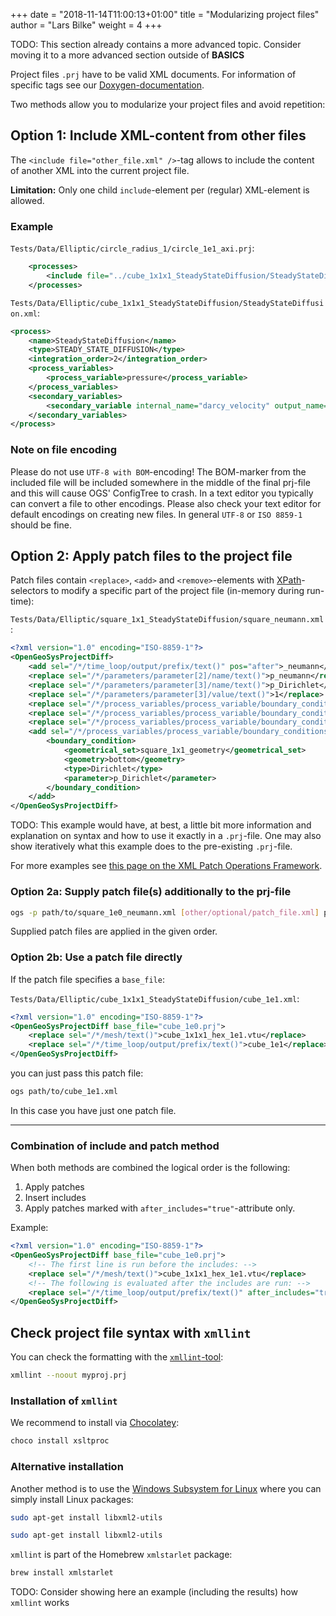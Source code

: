 +++
date = "2018-11-14T11:00:13+01:00"
title = "Modularizing project files"
author = "Lars Bilke"
weight = 4
+++

TODO: This section already contains a more advanced topic. Consider moving it to a more advanced section outside of **BASICS**

Project files `.prj` have to be valid XML documents. For information of specific tags see our [Doxygen-documentation](https://doxygen.opengeosys.org/d1/d91/ogs_file_param__projectfile).

Two methods allow you to modularize your project files and avoid repetition:

## Option 1: Include XML-content from other files

The `<include file="other_file.xml" />`-tag allows to include the content of another XML into the current project file.

**Limitation:** Only one child `include`-element per (regular) XML-element is allowed.

### Example

`Tests/Data/Elliptic/circle_radius_1/circle_1e1_axi.prj`:

```xml
    <processes>
        <include file="../cube_1x1x1_SteadyStateDiffusion/SteadyStateDiffusion.xml"/>
    </processes>
```

`Tests/Data/Elliptic/cube_1x1x1_SteadyStateDiffusion/SteadyStateDiffusion.xml`:

```xml
<process>
    <name>SteadyStateDiffusion</name>
    <type>STEADY_STATE_DIFFUSION</type>
    <integration_order>2</integration_order>
    <process_variables>
        <process_variable>pressure</process_variable>
    </process_variables>
    <secondary_variables>
        <secondary_variable internal_name="darcy_velocity" output_name="v"/>
    </secondary_variables>
</process>
```

<div class='note'>

### <i class="far fa-exclamation-triangle"></i>  Note on file encoding

Please do not use `UTF-8 with BOM`-encoding! The BOM-marker from the included file will be included somewhere in the middle of the final prj-file and this will cause OGS' ConfigTree to crash. In a text editor you typically can convert a file to other encodings. Please also check your text editor for default encodings on creating new files. In general `UTF-8` or `ISO 8859-1` should be fine.

</div>

## Option 2: Apply patch files to the project file

Patch files contain `<replace>`, `<add>` and `<remove>`-elements with [XPath](https://en.wikipedia.org/wiki/XPath)-selectors to modify a specific part of the project file (in-memory during run-time):

`Tests/Data/Elliptic/square_1x1_SteadyStateDiffusion/square_neumann.xml`:

```xml
<?xml version="1.0" encoding="ISO-8859-1"?>
<OpenGeoSysProjectDiff>
    <add sel="/*/time_loop/output/prefix/text()" pos="after">_neumann</add>
    <replace sel="/*/parameters/parameter[2]/name/text()">p_neumann</replace>
    <replace sel="/*/parameters/parameter[3]/name/text()">p_Dirichlet</replace>
    <replace sel="/*/parameters/parameter[3]/value/text()">1</replace>
    <replace sel="/*/process_variables/process_variable/boundary_conditions/boundary_condition[1]/parameter/text()">p_Dirichlet</replace>
    <replace sel="/*/process_variables/process_variable/boundary_conditions/boundary_condition[2]/type/text()">Neumann</replace>
    <replace sel="/*/process_variables/process_variable/boundary_conditions/boundary_condition[2]/parameter/text()">p_neumann</replace>
    <add sel="/*/process_variables/process_variable/boundary_conditions/boundary_condition[1]" pos="after">
        <boundary_condition>
            <geometrical_set>square_1x1_geometry</geometrical_set>
            <geometry>bottom</geometry>
            <type>Dirichlet</type>
            <parameter>p_Dirichlet</parameter>
        </boundary_condition>
    </add>
</OpenGeoSysProjectDiff>
```

TODO: This example would have, at best, a little bit more information and explanation on syntax and how to use it exactly in a `.prj`-file. One may also show iteratively what this example does to the pre-existing `.prj`-file.

For more examples see [this page on the XML Patch Operations Framework](https://www.rfc-editor.org/rfc/rfc5261.html).

### Option 2a: Supply patch file(s) additionally to the prj-file

```bash
ogs -p path/to/square_1e0_neumann.xml [other/optional/patch_file.xml] path/to/square_1e0.prj
```

Supplied patch files are applied in the given order.

### Option 2b: Use a patch file directly

If the patch file specifies a `base_file`:

`Tests/Data/Elliptic/cube_1x1x1_SteadyStateDiffusion/cube_1e1.xml`:

```xml
<?xml version="1.0" encoding="ISO-8859-1"?>
<OpenGeoSysProjectDiff base_file="cube_1e0.prj">
    <replace sel="/*/mesh/text()">cube_1x1x1_hex_1e1.vtu</replace>
    <replace sel="/*/time_loop/output/prefix/text()">cube_1e1</replace>
</OpenGeoSysProjectDiff>

```

you can just pass this patch file:

```bash
ogs path/to/cube_1e1.xml
```

In this case you have just one patch file.

---

<div class='note'>

### Combination of include and patch method

When both methods are combined the logical order is the following:

1. Apply patches
2. Insert includes
3. Apply patches marked with `after_includes="true"`-attribute only.

Example:

```xml
<?xml version="1.0" encoding="ISO-8859-1"?>
<OpenGeoSysProjectDiff base_file="cube_1e0.prj">
    <!-- The first line is run before the includes: -->
    <replace sel="/*/mesh/text()">cube_1x1x1_hex_1e1.vtu</replace>
    <!-- The following is evaluated after the includes are run: -->
    <replace sel="/*/time_loop/output/prefix/text()" after_includes="true">cube_1e1</replace>
</OpenGeoSysProjectDiff>
```

</div>

## Check project file syntax with `xmllint`

 You can check the formatting with the [`xmllint`-tool](https://linux.die.net/man/1/xmllint):

```bash
xmllint --noout myproj.prj
```

### Installation of `xmllint`

<div class='win'>

We recommend to install via [Chocolatey](https://chocolatey.org):

```powershell
choco install xsltproc
```

<div class='note'>

### <i class="far fa-info-circle"></i> Alternative installation

Another method is to use the [Windows Subsystem for Linux](https://docs.microsoft.com/en-us/windows/wsl/install-win10) where you can simply install Linux packages:

```bash
sudo apt-get install libxml2-utils
```

</div>

</div>

<div class='linux'>

```bash
sudo apt-get install libxml2-utils
```

</div>

<div class='mac'>

`xmllint` is part of the Homebrew `xmlstarlet` package:

```bash
brew install xmlstarlet
```

</div>

<div class='note'>

TODO: Consider showing here an example (including the results) how `xmllint` works

</div>
